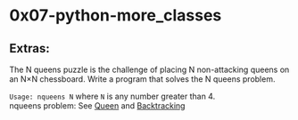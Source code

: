 # 0x07-python-more_classes

## Extras:
The N queens puzzle is the challenge of placing N non-attacking queens on an N×N chessboard. Write a program that solves the N queens problem.

```Usage: nqueens N``` where `N` is any number greater than 4.
<br>
nqueens problem: See <a href="https://en.wikipedia.org/wiki/Queen_%28chess%29">Queen</a> and <a href="https://en.wikipedia.org/wiki/Backtracking">Backtracking</a>
